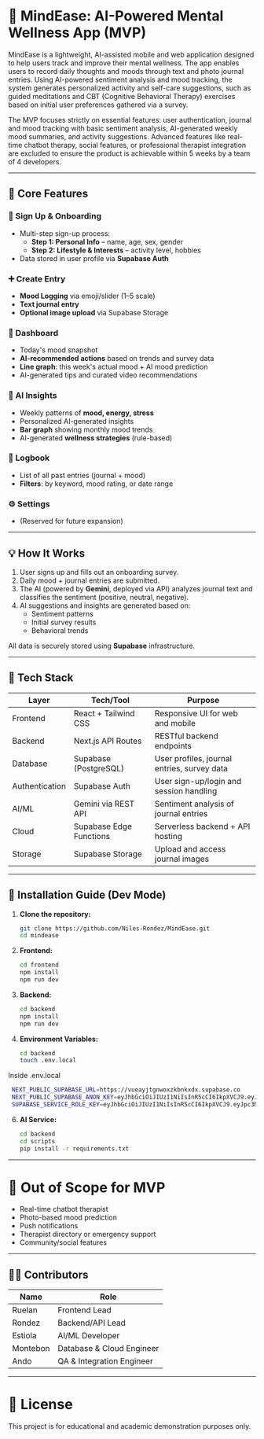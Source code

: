# 🧠 MindEase: AI-Powered Mental Wellness App (MVP)

MindEase is a lightweight, AI-assisted mobile and web application designed to help users track and improve their mental wellness. The app enables users to record daily thoughts and moods through text and photo journal entries. Using AI-powered sentiment analysis and mood tracking, the system generates personalized activity and self-care suggestions, such as guided meditations and CBT (Cognitive Behavioral Therapy) exercises based on initial user preferences gathered via a survey.

The MVP focuses strictly on essential features: user authentication, journal and mood tracking with basic sentiment analysis, AI-generated weekly mood summaries, and activity suggestions. Advanced features like real-time chatbot therapy, social features, or professional therapist integration are excluded to ensure the product is achievable within 5 weeks by a team of 4 developers.

---

## 📱 Core Features

### 🔐 Sign Up & Onboarding
- Multi-step sign-up process:
  - **Step 1: Personal Info** – name, age, sex, gender
  - **Step 2: Lifestyle & Interests** – activity level, hobbies
- Data stored in user profile via **Supabase Auth**

### ➕ Create Entry
- **Mood Logging** via emoji/slider (1–5 scale)
- **Text journal entry**
- **Optional image upload** via Supabase Storage

### 🏡 Dashboard
- Today's mood snapshot
- **AI-recommended actions** based on trends and survey data
- **Line graph**: this week's actual mood + AI mood prediction
- AI-generated tips and curated video recommendations

### 🤖 AI Insights
- Weekly patterns of **mood, energy, stress**
- Personalized AI-generated insights
- **Bar graph** showing monthly mood trends
- AI-generated **wellness strategies** (rule-based)

### 📘 Logbook
- List of all past entries (journal + mood)
- **Filters**: by keyword, mood rating, or date range

### ⚙️ Settings
- (Reserved for future expansion)

---

## 💡 How It Works

1. User signs up and fills out an onboarding survey.
2. Daily mood + journal entries are submitted.
3. The AI (powered by **Gemini**, deployed via API) analyzes journal text and classifies the sentiment (positive, neutral, negative).
4. AI suggestions and insights are generated based on:
   - Sentiment patterns
   - Initial survey results
   - Behavioral trends

All data is securely stored using **Supabase** infrastructure.

---

## 🧰 Tech Stack

| Layer       | Tech/Tool                     | Purpose                                      |
|-------------|-------------------------------|----------------------------------------------|
| Frontend    | React + Tailwind CSS          | Responsive UI for web and mobile             |
| Backend     | Next.js API Routes            | RESTful backend endpoints                    |
| Database    | Supabase (PostgreSQL)         | User profiles, journal entries, survey data  |
| Authentication | Supabase Auth             | User sign-up/login and session handling      |
| AI/ML       | Gemini via REST API           | Sentiment analysis of journal entries        |
| Cloud       | Supabase Edge Functions       | Serverless backend + API hosting             |
| Storage     | Supabase Storage              | Upload and access journal images             |

---

## 🚀 Installation Guide (Dev Mode)

1. **Clone the repository:**
   ```bash
   git clone https://github.com/Niles-Rondez/MindEase.git
   cd mindease
   
2. **Frontend:**
   ```bash
   cd frontend
   npm install
   npm run dev
   
3. **Backend:**
   ```bash
   cd backend
   npm install
   npm run dev

4. **Environment Variables:**
   ```bash
   cd backend
   touch .env.local

  Inside .env.local
  ```bash
   NEXT_PUBLIC_SUPABASE_URL=https://vueayjtgnwoxzkbnkxdx.supabase.co
   NEXT_PUBLIC_SUPABASE_ANON_KEY=eyJhbGciOiJIUzI1NiIsInR5cCI6IkpXVCJ9.eyJpc3MiOiJzdXBhYmFzZSIsInJlZiI6InZ1ZWF5anRnbndveHprYm5reGR4Iiwicm9sZSI6ImFub24iLCJpYXQiOjE3NTA3Njg0MTAsImV4cCI6MjA2NjM0NDQxMH0.qjqzNIkfpTp6JyRd60C7sEoLzz0Kw6t8Te1j8kGr0VE
   SUPABASE_SERVICE_ROLE_KEY=eyJhbGciOiJIUzI1NiIsInR5cCI6IkpXVCJ9.eyJpc3MiOiJzdXBhYmFzZSIsInJlZiI6InZ1ZWF5anRnbndveHprYm5reGR4Iiwicm9sZSI6InNlcnZpY2Vfcm9sZSIsImlhdCI6MTc1MDc2ODQxMCwiZXhwIjoyMDY2MzQ0NDEwfQ.X0gOmstcLhDYNhhLaX58VLIRM2tnaKJ_T-Y2_n0Qz38
   ```
6. **AI Service:**
   ```bash
   cd backend
   cd scripts
   pip install -r requirements.txt

---

# 🚫 Out of Scope for MVP
- Real-time chatbot therapist
- Photo-based mood prediction
- Push notifications
- Therapist directory or emergency support
- Community/social features

---

## 👩‍💻 Contributors

| Name       | Role                      |
|------------|---------------------------|
| Ruelan     | Frontend Lead             |
| Rondez     | Backend/API Lead          |
| Estiola    | AI/ML Developer           |
| Montebon   | Database & Cloud Engineer |
| Ando       | QA & Integration Engineer |

---

# 📄 License
This project is for educational and academic demonstration purposes only.
